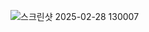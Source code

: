 ![스크린샷 2025-02-28 130007](https://github.com/user-attachments/assets/343867ba-00db-4465-9168-bd2fa9c37111)
